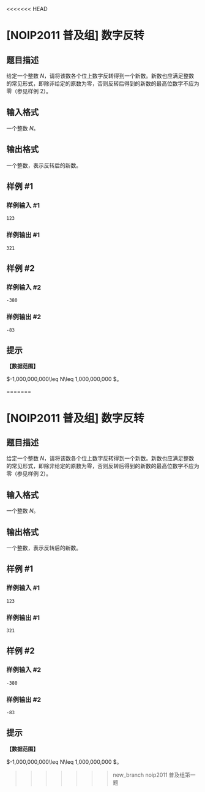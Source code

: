 <<<<<<< HEAD
# [NOIP2011 普及组] 数字反转

## 题目描述

给定一个整数 $N$，请将该数各个位上数字反转得到一个新数。新数也应满足整数的常见形式，即除非给定的原数为零，否则反转后得到的新数的最高位数字不应为零（参见样例 2）。

## 输入格式

一个整数 $N$。

## 输出格式

一个整数，表示反转后的新数。

## 样例 #1

### 样例输入 #1

```
123
```

### 样例输出 #1

```
321
```

## 样例 #2

### 样例输入 #2

```
-380
```

### 样例输出 #2

```
-83
```

## 提示

**【数据范围】**

$-1,000,000,000\leq N\leq 1,000,000,000 $。

=======
# [NOIP2011 普及组] 数字反转

## 题目描述

给定一个整数 $N$，请将该数各个位上数字反转得到一个新数。新数也应满足整数的常见形式，即除非给定的原数为零，否则反转后得到的新数的最高位数字不应为零（参见样例 2）。

## 输入格式

一个整数 $N$。

## 输出格式

一个整数，表示反转后的新数。

## 样例 #1

### 样例输入 #1

```
123
```

### 样例输出 #1

```
321
```

## 样例 #2

### 样例输入 #2

```
-380
```

### 样例输出 #2

```
-83
```

## 提示

**【数据范围】**

$-1,000,000,000\leq N\leq 1,000,000,000 $。

>>>>>>> new_branch
noip2011 普及组第一题